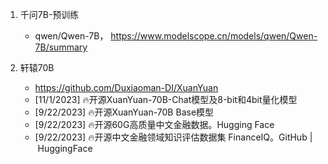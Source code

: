 1. 千问7B-预训练

   - qwen/Qwen-7B， https://www.modelscope.cn/models/qwen/Qwen-7B/summary

2. 轩辕70B

   - https://github.com/Duxiaoman-DI/XuanYuan
   - [11/1/2023] 🔥开源XuanYuan-70B-Chat模型及8-bit和4bit量化模型
   - [9/22/2023] 🔥开源XuanYuan-70B Base模型
   - [9/22/2023] 🔥开源60G高质量中文金融数据。Hugging Face
   - [9/22/2023] 🔥开源中文金融领域知识评估数据集 FinanceIQ。GitHub | HuggingFace